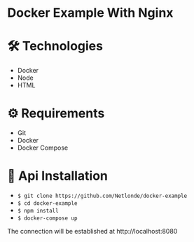 # Docker Example With Nginx

# :hammer_and_wrench: Technologies
<ul>
  <li>Docker</li>
  <li>Node</li>
  <li>HTML</li>
</ul>

# :gear: Requirements

<ul>
  <li>Git</li>
  <li>Docker</li>
  <li>Docker Compose</li>
</ul>

# :rocket: Api Installation
<ul>
  <li><code>$ git clone https://github.com/Netlonde/docker-example</code></li> 
  <li><code>$ cd docker-example</code></li>
  <li><code>$ npm install</code></li>
  <li><code>$ docker-compose up </code></li>
</ul>

The connection will be established at http://localhost:8080
